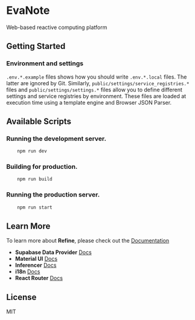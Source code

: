 # EvaNote

Web-based reactive computing platform

## Getting Started

### Environment and settings
```.env.*.example``` files shows how you should write ```.env.*.local``` files. The latter are ignored by Git. Similarly, ```public/settings/service_registries.*``` files and ```public/settings/settings.*```  files allow you to define different settings and service registries by environment. These files are loaded at execution time using a template engine and Browser JSON Parser.


## Available Scripts

### Running the development server.

```bash
    npm run dev
```

### Building for production.

```bash
    npm run build
```



### Running the production server.

```bash
    npm run start
```

## Learn More

To learn more about **Refine**, please check out the [Documentation](https://refine.dev/docs)

- **Supabase Data Provider** [Docs](https://refine.dev/docs/core/providers/data-provider/#overview)
- **Material UI** [Docs](https://refine.dev/docs/ui-frameworks/mui/tutorial/)
- **Inferencer** [Docs](https://refine.dev/docs/packages/documentation/inferencer)
- **i18n** [Docs](https://refine.dev/docs/core/providers/i18n-provider/)
- **React Router** [Docs](https://refine.dev/docs/core/providers/router-provider/)

## License

MIT
